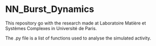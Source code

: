 # NN_Burst_Dynamics
This repository go with the research made at Laboratoire Matière et Systèmes Complexes in Université de Paris. 

The .py file is a list of functions used to analyse the simulated activity. 
